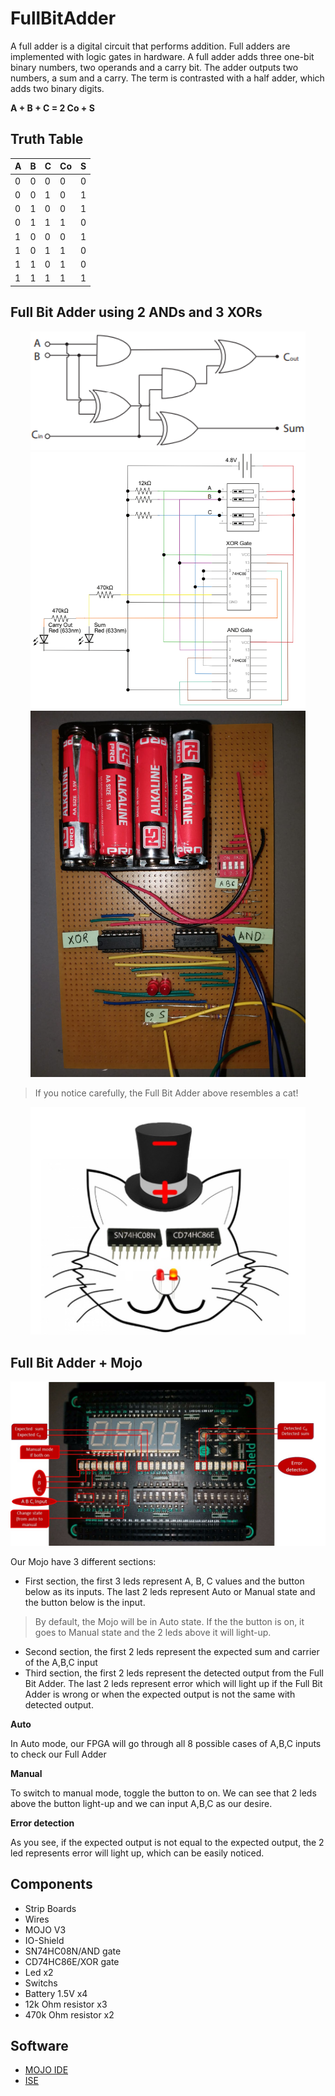 # FullBitAdder

A full adder is a digital circuit that performs addition. Full adders are implemented with logic gates in hardware. A full adder adds three one-bit binary numbers, two operands and a carry bit. The adder outputs two numbers, a sum and a carry. The term is contrasted with a half adder, which adds two binary digits.

**A + B + C = 2  Co + S**

## Truth Table

A | B | C | Co | S
------------ | ------------- | ------------- | ------------- | -------------
0 | 0 | 0 | 0 | 0
0 | 0 | 1 | 0 | 1
0 | 1 | 0 | 0 | 1
0 | 1 | 1 | 1 | 0
1 | 0 | 0 | 0 | 1
1 | 0 | 1 | 1 | 0
1 | 1 | 0 | 1 | 0
1 | 1 | 1 | 1 | 1

## Full Bit Adder using 2 ANDs and 3 XORs
<p align='center'>  
  <img src='images/gates.png' width='440'/>
  <img src='images/SchematicDiagram.png' width='440'/>
  <img src='images/fullbitadder.jpeg' width='440'/>
</p>

> If you notice carefully, the Full Bit Adder above resembles a cat!
<p align='center'>  
  <img src='images/Cat.png' width='440'/>
</p>

## Full Bit Adder + Mojo

![MOJO](images/MOJO.jpeg)

Our Mojo have 3 different sections:
* First section, the first 3 leds represent A, B, C values and the button below as its inputs. The last 2 leds represent Auto or Manual state and the button below is the input.
> By default, the Mojo will be in Auto state. If the the button is on, it goes to Manual state and the 2 leds above it will light-up.
* Second section, the first 2 leds represent the expected sum and carrier of the A,B,C input
* Third section, the first 2 leds represent the detected output from the Full Bit Adder. The last 2 leds represent error which will light up if the Full Bit Adder is wrong or when the expected output is not the same with detected output.


**Auto**

In Auto mode, our FPGA will go through all 8 possible cases of A,B,C inputs to check our Full Adder


**Manual**

To switch to manual mode, toggle the button to on. We can see that 2 leds above the button light-up and we can input A,B,C as our desire.


**Error detection**

As you see, if the expected output is not equal to the expected output, the 2 led represents error will light up, which can be easily noticed.

## Components
* Strip Boards
* Wires
* MOJO V3
* IO-Shield
* SN74HC08N/AND gate
* CD74HC86E/XOR gate
* Led x2
* Switchs
* Battery 1.5V x4
* 12k Ohm resistor x3
* 470k Ohm resistor x2


## Software
* [MOJO IDE](https://alchitry.com/pages/mojo-ide)
* [ISE](https://alchitry.com/pages/installing-ise)

